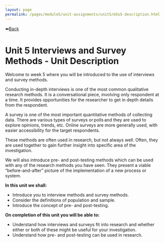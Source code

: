 ```yaml
---
layout: page
permalink: /pages/module5/unit-assignments/unit5/m5u5-description.html
---
```


⬅️[Back](/pages/module5.html)

# Unit 5 Interviews and Survey Methods - Unit Description

Welcome to week 5 where you will be introduced to the use of interviews and survey methods.

Conducting in-depth interviews is one of the most common qualitative research methods. It is a conversational piece, involving only respondent at a time. It provides opportunities for the researcher to get in depth details from the respondent.

A survey is one of the most important quantitative methods of collecting data. There are various types of surveys or polls and they are used to explore opinions, trends, etc. Online surveys are more generally used, with easier accessibility for the target respondents.

These methods are often used in research, but not always well. Often, they are used together to gain further insight into specific area of the investigation.

We will also introduce pre- and post-testing methods which can be used with any of the research methods you have seen. They present a viable “before-and-after” picture of the implementation of a new process or system.

**In this unit we shall:**
- Introduce you to interview methods and survey methods.
- Consider the definitions of population and sample.
- Introduce the concept of pre- and post-testing.

**On completion of this unit you will be able to:**
- Understand how interviews and surveys fit into research and whether either or both of these might be useful for your investigation.
- Understand how pre- and post-testing can be used in research.
